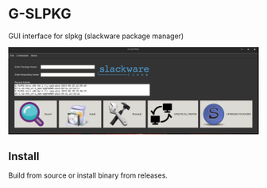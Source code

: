 # G-SLPKG
GUI interface for slpkg (slackware package manager)

![G-SLPKG](https://github.com/rizitis/G-SLPKG/blob/main/G-SLPKG.png)


## Install
Build from source or install binary from releases.
